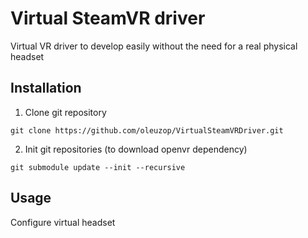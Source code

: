 # Virtual SteamVR driver

Virtual VR driver to develop easily without the need for a real physical headset

## Installation

1. Clone git repository

```
git clone https://github.com/oleuzop/VirtualSteamVRDriver.git
```

2. Init git repositories (to download openvr dependency)

```
git submodule update --init --recursive
```

## Usage

Configure virtual headset